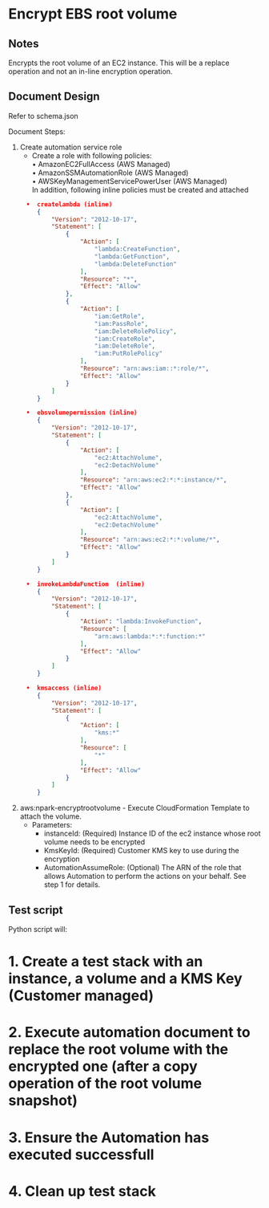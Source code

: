 # Encrypt EBS root volume

## Notes

Encrypts the root volume of an EC2 instance.  This will be a replace operation and not an in-line encryption operation.

## Document Design

Refer to schema.json

Document Steps:
1. Create automation service role  
   * Create a role with following policies:  
     •	AmazonEC2FullAccess (AWS Managed)  
     •	AmazonSSMAutomationRole (AWS Managed)  
     •	AWSKeyManagementServicePowerUser (AWS Managed)  
     In addition, following inline policies must be created and attached
```json
     •	createlambda (inline)  
        {
            "Version": "2012-10-17",
            "Statement": [
                {
                    "Action": [
                        "lambda:CreateFunction",
                        "lambda:GetFunction",
                        "lambda:DeleteFunction"
                    ],
                    "Resource": "*",
                    "Effect": "Allow"
                },
                {
                    "Action": [
                        "iam:GetRole",
                        "iam:PassRole",
                        "iam:DeleteRolePolicy",
                        "iam:CreateRole",
                        "iam:DeleteRole",
                        "iam:PutRolePolicy"
                    ],
                    "Resource": "arn:aws:iam::*:role/*",
                    "Effect": "Allow"
                }
            ]
        }
```

```json
     •  ebsvolumepermission (inline)  
        {
            "Version": "2012-10-17",
            "Statement": [
                {
                    "Action": [
                        "ec2:AttachVolume",
                        "ec2:DetachVolume"
                    ],
                    "Resource": "arn:aws:ec2:*:*:instance/*",
                    "Effect": "Allow"
                },
                {
                    "Action": [
                        "ec2:AttachVolume",
                        "ec2:DetachVolume"
                    ],
                    "Resource": "arn:aws:ec2:*:*:volume/*",
                    "Effect": "Allow"
                }
            ]
        }
```  

```json
     •  invokeLambdaFunction  (inline)  
        {
            "Version": "2012-10-17",
            "Statement": [
                {
                    "Action": "lambda:InvokeFunction",
                    "Resource": [
                        "arn:aws:lambda:*:*:function:*"
                    ],
                    "Effect": "Allow"
                }
            ]
        }
```  

```json
     •	kmsaccess (inline)  
        {
            "Version": "2012-10-17",
            "Statement": [
                {
                    "Action": [
                        "kms:*"
                    ],
                    "Resource": [
                        "*"
                    ],
                    "Effect": "Allow"
                }
            ]
        }
```  

2. aws:npark-encryptrootvolume - Execute CloudFormation Template to attach the volume.
   * Parameters:
       * instanceId: (Required) Instance ID of the ec2 instance whose root volume needs to be encrypted
       * KmsKeyId: (Required) Customer KMS key to use during the encryption
       * AutomationAssumeRole: (Optional) The ARN of the role that allows Automation to perform the actions on your behalf. See step 1 for details.

## Test script

Python script will:
#  1. Create a test stack with an instance, a volume and a KMS Key (Customer managed)
#  2. Execute automation document to replace the root volume with the encrypted one (after a copy operation of the root volume snapshot)
#  3. Ensure the Automation has executed successfull
#  4. Clean up test stack
